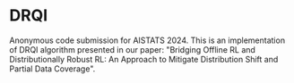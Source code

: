 # DRQI
Anonymous code submission for AISTATS 2024. This is an implementation of DRQI algorithm presented in our paper: "Bridging Offline RL and Distributionally Robust RL: An Approach to Mitigate Distribution Shift and Partial Data Coverage".
